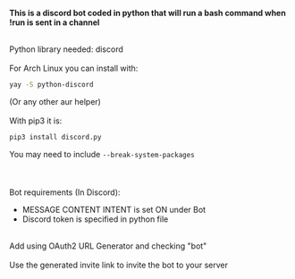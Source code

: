 **This is a discord bot coded in python that will run a bash command when !run is sent in a channel<br><br>**

Python library needed: discord<br><br>
For Arch Linux you can install with:
```sh
yay -S python-discord
```
(Or any other aur helper)<br><br>
With pip3 it is:
```py
pip3 install discord.py
```
You may need to include ```--break-system-packages```<br><br><br><br>
Bot requirements (In Discord):
- MESSAGE CONTENT INTENT is set ON under Bot
- Discord token is specified in python file<br><br>
  
Add using OAuth2 URL Generator and checking "bot"<br><br>
Use the generated invite link to invite the bot to your server<br><br>
